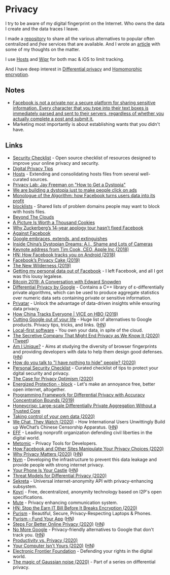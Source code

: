 # Privacy

I try to be aware of my digital fingerprint on the Internet. Who owns the data I create and the data traces I leave.

I made a [repository](https://github.com/nikitavoloboev/privacy-respecting) to share all the various alternatives to popular often centralized and _free_ services that are available. And I wrote an [article](https://medium.com/@nikitavoloboev/like-a-dog-on-a-leash-c0cdb8839079) with some of my thoughts on the matter.

I use [Hosts](https://github.com/StevenBlack/hosts) and [Wipr](https://itunes.apple.com/nl/app/wipr/id1320666476?l=en&mt=12) for both mac & iOS to limit tracking.

And I have deep interest in [Differential privacy](http://en.wikipedia.org/wiki/Differential_privacy) and [Homomorphic encryption](http://en.wikipedia.org/wiki/Homomorphic_encryption).

## Notes

- [Facebook is not a private nor a secure platform for sharing sensitive information. Every character that you type into their text boxes is immediately parsed and sent to their servers, regardless of whether you actually complete a post and submit it.](https://www.reddit.com/r/privacy/comments/79x7u3/facebook_employees_just_opened_a_privately_shared/)
- Marketing most importantly is about establishing wants that you didn't have.

## Links

- [Security Checklist](https://securitycheckli.st/) - Open source checklist of resources designed to improve your online privacy and security.
- [Digital Privacy Tips](https://bluz71.github.io/2018/06/20/digital-privacy-tips.html)
- [Hosts](https://github.com/StevenBlack/hosts) - Extending and consolidating hosts files from several well-curated sources.
- [Privacy Lab: Jay Freeman on "How to Get a Dystopia"](https://air.mozilla.org/privacy-lab-orchid/)
- [We are building a dystopia just to make people click on ads](https://www.ted.com/talks/zeynep_tufekci_we_re_building_a_dystopia_just_to_make_people_click_on_ads#t-8834)
- [Monologue of the Algorithm: how Facebook turns users data into its profit](https://vimeo.com/249633335)
- [blocklists](https://github.com/jmdugan/blocklists) - Shared lists of problem domains people may want to block with hosts files.
- [Beyond The Clouds](https://ind.ie/beyond-the-clouds/)
- [A Picture Is Worth a Thousand Cookies](https://blog.halide.cam/a-picture-is-worth-a-thousand-cookies-8400efa3d650)
- [Why Zuckerberg’s 14-year apology tour hasn’t fixed Facebook](https://www.wired.com/story/why-zuckerberg-15-year-apology-tour-hasnt-fixed-facebook/)
- [Against Facebook](https://0xadada.pub/2018/05/01/against-facebook/)
- [Google embraces, extends, and extinguishes](http://drewdevault.com/2018/05/03/Google-embraces-extends-extinguishes.html)
- [Inside China’s Dystopian Dreams: A.I., Shame and Lots of Cameras](https://www.nytimes.com/2018/07/08/business/china-surveillance-technology.html)
- [Keynote address from Tim Cook, CEO, Apple Inc (2018)](https://www.youtube.com/watch?v=kVhOLkIs20A)
- [HN: How Facebook tracks you on Android (2018)](https://news.ycombinator.com/item?id=18788658)
- [Facebook’s Privacy Cake (2019)](https://stratechery.com/2019/facebooks-privacy-cake/)
- [The New Wilderness (2019)](https://idlewords.com/2019/06/the_new_wilderness.htm)
- [Getting my personal data out of Facebook](https://ruben.verborgh.org/facebook/) - I left Facebook, and all I got was this lousy legalese.
- [Bitcoin 2019: A Conversation with Edward Snowden](https://www.youtube.com/watch?v=w7XpI0fRnIg)
- [Differential Privacy by Google](https://github.com/google/differential-privacy) - Contains a C++ library of ε-differentially private algorithms, which can be used to produce aggregate statistics over numeric data sets containing private or sensitive information.
- [Privatar](https://www.privitar.com/) - Unlock the advantage of data-driven insights while ensuring data privacy.
- [How China Tracks Everyone | VICE on HBO (2019)](https://www.youtube.com/watch?v=CLo3e1Pak-Y)
- [Cutting Google out of your life](https://github.com/tycrek/degoogle) - Huge list of alternatives to Google products. Privacy tips, tricks, and links. ([HN](https://news.ycombinator.com/item?id=24245817))
- [Local-first software](https://www.inkandswitch.com/local-first.html) - You own your data, in spite of the cloud.
- [The Secretive Company That Might End Privacy as We Know It (2020)](https://www.nytimes.com/2020/01/18/technology/clearview-privacy-facial-recognition.html) ([Tweet](https://twitter.com/kevinakwok/status/1218621849971507200))
- [Am I Unique?](https://amiunique.org/) - Aims at studying the diversity of browser fingerprints and providing developers with data to help them design good defenses. ([HN](https://news.ycombinator.com/item?id=22148512))
- [How do you talk to "I have nothing to hide" people? (2020)](https://lobste.rs/s/6yrndd/how_do_you_talk_i_have_nothing_hide_people)
- [Personal Security Checklist](https://github.com/Lissy93/personal-security-checklist) - Curated checklist of tips to protect your dgital security and privacy.
- [The Case for Privacy Optimism (2020)](https://benmgarfinkel.wordpress.com/2020/03/09/privacy-optimism-2/)
- [Energized Protection - block](https://github.com/EnergizedProtection/block) - Let's make an annoyance free, better open internet, altogether.
- [Programming Framework for Differential Privacy with Accuracy Concentration Bounds (2019)](https://arxiv.org/pdf/1909.07918.pdf)
- [Honeycrisp: Large-scale Differentially Private Aggregation Without a Trusted Core](https://www.cis.upenn.edu/~ahae/papers/honeycrisp-tr.pdf)
- [Taking control of your own data (2020)](https://0x46.net/thoughts/2020/05/02/self-hosting/)
- [We Chat, They Watch (2020)](https://citizenlab.ca/2020/05/we-chat-they-watch/) - How International Users Unwittingly Build up WeChat’s Chinese Censorship Apparatus. ([HN](https://news.ycombinator.com/item?id=23109997))
- [EFF](https://www.eff.org/) - Leading nonprofit organization defending civil liberties in the digital world.
- [Metomic](https://metomic.io/) - Privacy Tools for Developers.
- [How Facebook and Other Sites Manipulate Your Privacy Choices (2020)](https://www.wired.com/story/facebook-social-media-privacy-dark-patterns/)
- [Why Privacy Matters (2020)](https://thistooshallgrow.com/blog/privacy-security-roundup) ([HN](https://news.ycombinator.com/item?id=24341079))
- [Nym](https://nymtech.net/) - Developing the infrastructure to prevent this data leakage and provide people with strong internet privacy.
- [Your Phone Is Your Castle](https://puri.sm/posts/your-phone-is-your-castle/) ([HN](https://news.ycombinator.com/item?id=24463347))
- [Threat Models for Differential Privacy (2020)](https://www.nist.gov/blogs/cybersecurity-insights/threat-models-differential-privacy)
- [Sekreta](https://gitlab.com/sekreta/sekreta/) - Universal internet-anonymity API with privacy-enhancing subsystem.
- [Kovri](https://gitlab.com/kovri-project/kovri/) - Free, decentralized, anonymity technology based on I2P's open specifications.
- [Mute](https://mute.one/) - Privacy enhancing communication system.
- [HN: Stop the Earn IT Bill Before It Breaks Encryption (2020)](https://news.ycombinator.com/item?id=24695373)
- [Purism](https://puri.sm/) - Beautiful, Secure, Privacy-Respecting Laptops & Phones.
- [Purism – Fund Your App](https://puri.sm/fund-your-app/) ([HN](https://news.ycombinator.com/item?id=24721913))
- [Steps For Better Online Privacy (2020)](https://www.npr.org/2020/10/09/922262686/your-technology-is-tracking-you-take-these-steps-for-better-online-privacy) ([HN](https://news.ycombinator.com/item?id=24807980))
- [No More Google](https://nomoregoogle.com/) - Privacy-friendly alternatives to Google that don't track you. ([HN](https://news.ycombinator.com/item?id=24972669))
- [Productivity vs. Privacy (2020)](https://jessems.com/productivity-vs-privacy)
- [Your Computer Isn't Yours (2020)](https://sneak.berlin/20201112/your-computer-isnt-yours/) ([HN](https://news.ycombinator.com/item?id=25078034))
- [Electronic Frontier Foundation](https://www.eff.org/) - Defending your rights in the digital world.
- [The magic of Gaussian noise (2020)](https://desfontain.es/privacy/gaussian-noise.html) - Part of a series on differential privacy.
